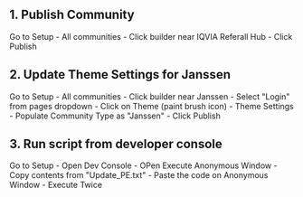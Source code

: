 ## 1. Publish Community

Go to Setup - All communities - Click builder near IQVIA Referall Hub - Click Publish

## 2. Update Theme Settings for Janssen
Go to Setup - All communities - Click builder near Janssen - Select "Login" from pages dropdown - Click on Theme (paint brush icon)  - Theme Settings - Populate Community Type as "Janssen" - Click Publish

## 3. Run script from developer console
Go to Setup - Open Dev Console - OPen Execute Anonymous Window - Copy contents from "Update_PE.txt" - Paste the code on  Anonymous Window - Execute Twice

